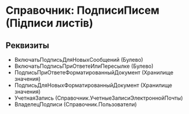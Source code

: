 ﻿# Справочник: ПодписиПисем (Підписи листів)

## Реквизиты

- ВключатьПодписьДляНовыхСообщений (Булево)
- ВключатьПодписьПриОтветеИлиПересылке (Булево)
- ПодписьПриОтветеФорматированныйДокумент (Хранилище значения)
- ПодписьДляНовыхФорматированныйДокумент (Хранилище значения)
- УчетнаяЗапись (Справочник.УчетныеЗаписиЭлектроннойПочты)
- ВладелецПодписи (Справочник.Пользователи)


